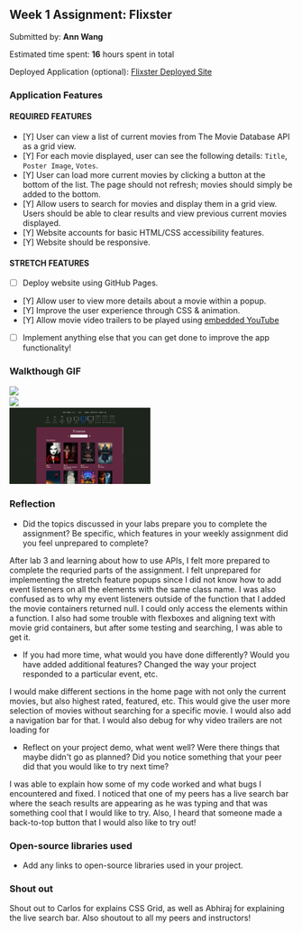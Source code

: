 ## Week 1 Assignment: Flixster

Submitted by: **Ann Wang**

Estimated time spent: **16** hours spent in total

Deployed Application (optional): [Flixster Deployed Site](ADD_LINK_HERE)

### Application Features

#### REQUIRED FEATURES

- [Y] User can view a list of current movies from The Movie Database API as a grid view.
- [Y] For each movie displayed, user can see the following details: `Title`, `Poster Image`, `Votes`.
- [Y] User can load more current movies by clicking a button at the bottom of the list. The page should not refresh; movies should simply be added to the bottom.
- [Y] Allow users to search for movies and display them in a grid view. Users should be able to clear results and view previous current movies displayed.
- [Y] Website accounts for basic HTML/CSS accessibility features.
- [Y] Website should be responsive.

#### STRETCH FEATURES

- [ ] Deploy website using GitHub Pages. 
- [Y] Allow user to view more details about a movie within a popup.
- [Y] Improve the user experience through CSS & animation.
- [Y] Allow movie video trailers to be played using [embedded YouTube](https://support.google.com/youtube/answer/171780?hl=en)
- [ ] Implement anything else that you can get done to improve the app functionality!

### Walkthough GIF
<img src="imgs/popup:loadmore.gif" width=250><br>
<img src="imgs/search.gif" width=250><br>
<img src="imgs/screensizes.gif" width=250><br>

### Reflection

* Did the topics discussed in your labs prepare you to complete the assignment? Be specific, which features in your weekly assignment did you feel unprepared to complete?

After lab 3 and learning about how to use APIs, I felt more prepared to complete the requried parts of the assignment. I felt unprepared for implementing the stretch feature popups since I did not know how to add event listeners on all the elements with the same class name. I was also confused as to why my event listeners outside of the function that I added the movie containers returned null. I could only access the elements within a function. I also had some trouble with flexboxes and aligning text with movie grid containers, but after some testing and searching, I was able to get it.

* If you had more time, what would you have done differently? Would you have added additional features? Changed the way your project responded to a particular event, etc.
  
I would make different sections in the home page with not only the current movies, but also highest rated, featured, etc. This would give the user more selection of movies without searching for a specific movie. I would also add a navigation bar for that. I would also debug for why video trailers are not loading for 

* Reflect on your project demo, what went well? Were there things that maybe didn't go as planned? Did you notice something that your peer did that you would like to try next time?

I was able to explain how some of my code worked and what bugs I encountered and fixed. I noticed that one of my peers has a live search bar where the seach results are appearing as he was typing and that was something cool that I would like to try. Also, I heard that someone made a back-to-top button that I would also like to try out!

### Open-source libraries used

- Add any links to open-source libraries used in your project.

### Shout out

Shout out to Carlos for explains CSS Grid, as well as Abhiraj for explaining the live search bar. Also shoutout to all my peers and instructors!
